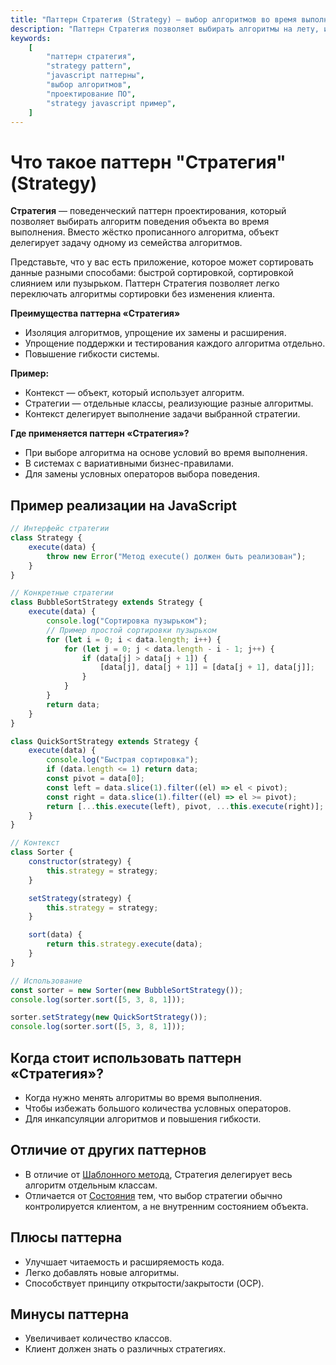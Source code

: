 ```yaml
---
title: "Паттерн Стратегия (Strategy) — выбор алгоритмов во время выполнения на JavaScript"
description: "Паттерн Стратегия позволяет выбирать алгоритмы на лету, инкапсулируя их в отдельные классы. Примеры на JavaScript."
keywords:
    [
        "паттерн стратегия",
        "strategy pattern",
        "javascript паттерны",
        "выбор алгоритмов",
        "проектирование ПО",
        "strategy javascript пример",
    ]
---
```


# Что такое паттерн **"Стратегия"** (Strategy)

**Стратегия** — поведенческий паттерн проектирования, который позволяет выбирать алгоритм поведения объекта во время выполнения. Вместо жёстко прописанного алгоритма, объект делегирует задачу одному из семейства алгоритмов.

Представьте, что у вас есть приложение, которое может сортировать данные разными способами: быстрой сортировкой, сортировкой слиянием или пузырьком. Паттерн Стратегия позволяет легко переключать алгоритмы сортировки без изменения клиента.

**Преимущества паттерна «Стратегия»**

- Изоляция алгоритмов, упрощение их замены и расширения.
- Упрощение поддержки и тестирования каждого алгоритма отдельно.
- Повышение гибкости системы.

**Пример:**

- Контекст — объект, который использует алгоритм.
- Стратегии — отдельные классы, реализующие разные алгоритмы.
- Контекст делегирует выполнение задачи выбранной стратегии.

**Где применяется паттерн «Стратегия»?**

- При выборе алгоритма на основе условий во время выполнения.
- В системах с вариативными бизнес-правилами.
- Для замены условных операторов выбора поведения.

## Пример реализации на JavaScript

```javascript
// Интерфейс стратегии
class Strategy {
    execute(data) {
        throw new Error("Метод execute() должен быть реализован");
    }
}

// Конкретные стратегии
class BubbleSortStrategy extends Strategy {
    execute(data) {
        console.log("Сортировка пузырьком");
        // Пример простой сортировки пузырьком
        for (let i = 0; i < data.length; i++) {
            for (let j = 0; j < data.length - i - 1; j++) {
                if (data[j] > data[j + 1]) {
                    [data[j], data[j + 1]] = [data[j + 1], data[j]];
                }
            }
        }
        return data;
    }
}

class QuickSortStrategy extends Strategy {
    execute(data) {
        console.log("Быстрая сортировка");
        if (data.length <= 1) return data;
        const pivot = data[0];
        const left = data.slice(1).filter((el) => el < pivot);
        const right = data.slice(1).filter((el) => el >= pivot);
        return [...this.execute(left), pivot, ...this.execute(right)];
    }
}

// Контекст
class Sorter {
    constructor(strategy) {
        this.strategy = strategy;
    }

    setStrategy(strategy) {
        this.strategy = strategy;
    }

    sort(data) {
        return this.strategy.execute(data);
    }
}

// Использование
const sorter = new Sorter(new BubbleSortStrategy());
console.log(sorter.sort([5, 3, 8, 1]));

sorter.setStrategy(new QuickSortStrategy());
console.log(sorter.sort([5, 3, 8, 1]));
```

## Когда стоит использовать паттерн «Стратегия»?

- Когда нужно менять алгоритмы во время выполнения.
- Чтобы избежать большого количества условных операторов.
- Для инкапсуляции алгоритмов и повышения гибкости.

## Отличие от других паттернов

- В отличие от [Шаблонного метода]({{templateMethod}}), Стратегия делегирует весь алгоритм отдельным классам.
- Отличается от [Состояния]({{state}}) тем, что выбор стратегии обычно контролируется клиентом, а не внутренним состоянием объекта.

## Плюсы паттерна

- Улучшает читаемость и расширяемость кода.
- Легко добавлять новые алгоритмы.
- Способствует принципу открытости/закрытости (OCP).

## Минусы паттерна

- Увеличивает количество классов.
- Клиент должен знать о различных стратегиях.
